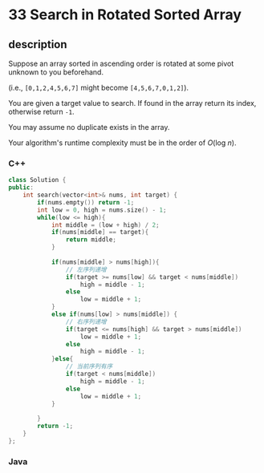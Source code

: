 # 33 Search in Rotated Sorted Array

## description
Suppose an array sorted in ascending order is rotated at some pivot unknown to you beforehand.

(i.e., `[0,1,2,4,5,6,7]` might become `[4,5,6,7,0,1,2]`).

You are given a target value to search. If found in the array return its index, otherwise return `-1`.

You may assume no duplicate exists in the array.

Your algorithm's runtime complexity must be in the order of *O*(log *n*).

### C++

```c++
class Solution {
public:
    int search(vector<int>& nums, int target) {
        if(nums.empty()) return -1;
        int low = 0, high = nums.size() - 1;
        while(low <= high){
            int middle = (low + high) / 2;
            if(nums[middle] == target){
                return middle;
            }
            
            if(nums[middle] > nums[high]){
                // 左序列递增
                if(target >= nums[low] && target < nums[middle])
                    high = middle - 1;
                else
                    low = middle + 1;
            }
            else if(nums[low] > nums[middle]) {
                // 右序列递增
                if(target <= nums[high] && target > nums[middle])
                    low = middle + 1;
                else
                    high = middle - 1;
            }else{
                // 当前序列有序
                if(target < nums[middle])
                    high = middle - 1;
                else
                    low = middle + 1;
            }
                 
        }
        return -1;
    }
};
```

### Java
```java

```

